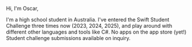 Hi, I'm Oscar,

I'm a high school student in Australia. I've entered the Swift Student Challenge three times now (2023, 2024, 2025), and play around with different other languages and tools like C#. No apps on the app store (yet!)
Student challenge submissions available on inquiry.
<!---
SystemNull/SystemNull is a ✨ special ✨ repository because its `README.md` (this file) appears on your GitHub profile.
You can click the Preview link to take a look at your changes.
--->
